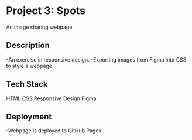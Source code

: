# Project 3: Spots
An image sharing webpage

## Description
-An exercise in responsive design. 
-Exporting images from Figma into CSS to style a webpage

## Tech Stack
HTML
CSS
Responsive Design
Figma

## Deployment
-Webpage is deployed to GitHub Pages


